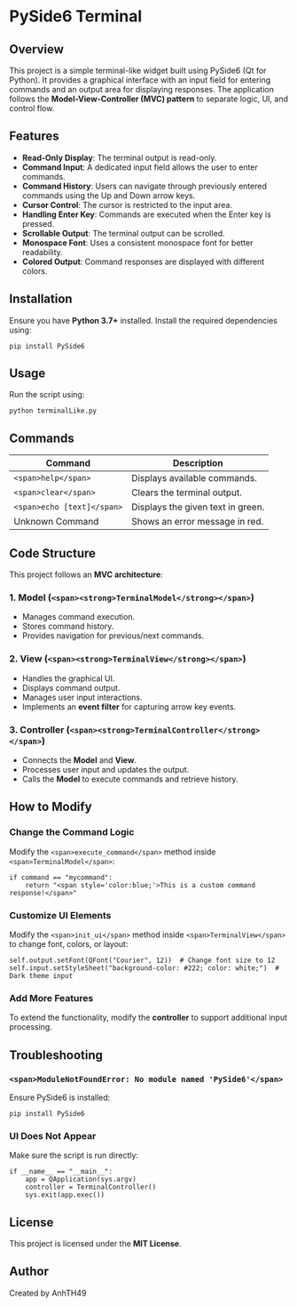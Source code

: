 
# PySide6 Terminal

## Overview

This project is a simple terminal-like widget built using PySide6 (Qt for Python). It provides a graphical interface with an input field for entering commands and an output area for displaying responses. The application follows the **Model-View-Controller (MVC) pattern** to separate logic, UI, and control flow.

## Features

* **Read-Only Display**: The terminal output is read-only.
* **Command Input**: A dedicated input field allows the user to enter commands.
* **Command History**: Users can navigate through previously entered commands using the Up and Down arrow keys.
* **Cursor Control**: The cursor is restricted to the input area.
* **Handling Enter Key**: Commands are executed when the Enter key is pressed.
* **Scrollable Output**: The terminal output can be scrolled.
* **Monospace Font**: Uses a consistent monospace font for better readability.
* **Colored Output**: Command responses are displayed with different colors.

## Installation

Ensure you have **Python 3.7+** installed. Install the required dependencies using:

```
pip install PySide6
```

## Usage

Run the script using:

```
python terminalLike.py
```

## Commands

| Command                      | Description                       |
| ---------------------------- | --------------------------------- |
| `<span>help</span>`        | Displays available commands.      |
| `<span>clear</span>`       | Clears the terminal output.       |
| `<span>echo [text]</span>` | Displays the given text in green. |
| Unknown Command              | Shows an error message in red.    |

## Code Structure

This project follows an **MVC architecture**:

### 1. **Model (**`<span><strong>TerminalModel</strong></span>`**)**

* Manages command execution.
* Stores command history.
* Provides navigation for previous/next commands.

### 2. **View (**`<span><strong>TerminalView</strong></span>`**)**

* Handles the graphical UI.
* Displays command output.
* Manages user input interactions.
* Implements an **event filter** for capturing arrow key events.

### 3. **Controller (**`<span><strong>TerminalController</strong></span>`**)**

* Connects the **Model** and **View**.
* Processes user input and updates the output.
* Calls the **Model** to execute commands and retrieve history.

## How to Modify

### Change the Command Logic

Modify the `<span>execute_command</span>` method inside `<span>TerminalModel</span>`:

```
if command == "mycommand":
    return "<span style='color:blue;'>This is a custom command response!</span>"
```

### Customize UI Elements

Modify the `<span>init_ui</span>` method inside `<span>TerminalView</span>` to change font, colors, or layout:

```
self.output.setFont(QFont("Courier", 12))  # Change font size to 12
self.input.setStyleSheet("background-color: #222; color: white;")  # Dark theme input
```

### Add More Features

To extend the functionality, modify the **controller** to support additional input processing.

## Troubleshooting

### `<span>ModuleNotFoundError: No module named 'PySide6'</span>`

Ensure PySide6 is installed:

```
pip install PySide6
```

### UI Does Not Appear

Make sure the script is run directly:

```python-repl
if __name__ == "__main__":
    app = QApplication(sys.argv)
    controller = TerminalController()
    sys.exit(app.exec())
```

## License

This project is licensed under the **MIT License**.

## Author

Created by AnhTH49

